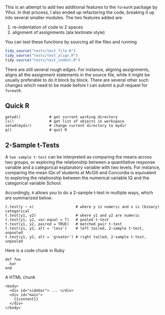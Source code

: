 This is an attempt to add two additional features to the `formatR` package by Yihui. In that process, I also ended up refactoring the code, breaking it up
into several smaller modules. The two features added are:

1. re-indentation of code to 2 spaces
2. alignment of assignments (ala textmate style)

You can test these functions by sourcing all the files and running



```r
tidy_source("tests/test_file.R")
tidy_source("tests/test_align.R")
tidy-source("tests/test_indent.R")
```

There are still several rough edges. For instance, aligning assignments, aligns all the assignment statements in the source file, while it might be usually preferable to do it block by block. There are several other such changes which need to be made before I can submit a pull request for `formatR`.

## Quick R ##


    getwd()             # get current working directory
    ls()                # get list of objects in workspace
    setwd(mydir)        # change current directory to mydir
    q()                 # quit R


## 2-Sample t-Tests ##

A `two sample t-test` can be interpreted as comparing the means across two groups, or exploring the relationship between a quantitative response variable and a categorical explanatory variable with two levels. For instance, comparing the mean IQs of students at McGill and Concordia is equivalent to exploring the relationship between the numerical variable IQ and the categorical variable School.

Accordingly, `R` allows you to do a 2-sample t-test in multiple ways, which are summarized below.


    t.test(y ~ x)                   # where y is numeric and x is (binary) categorical
    t.test(y1, y2)                  # where y1 and y2 are numeric
    t.test(y1, y2, var.equal = T)   # pooled t-test
    t.test(y1, y2, paired = TRUE)   # matched pair t-test
    t.test(y1, y2, alt = 'less')    # left tailed, 2-sample t-test, unpooled
    t.test(y1, y2, alt = 'greater') # right tailed, 2-sample t-test, unpooled

  
Here is a code chunk in Ruby

    def foo
      bar
    end
	
A HTML chunk
	
    <body>
      <div id="sidebar"> ... </div>
      <div id="main">
        {{content}}
      </div>
    </body>